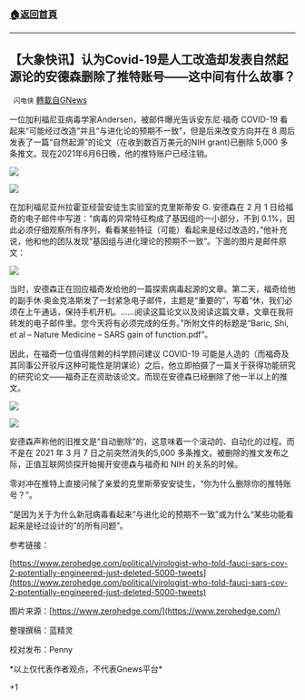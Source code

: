 ###  [:house:返回首頁](https://github.com/ourhimalayas/txt)
---

## 【大象快讯】认为Covid-19是人工改造却发表自然起源论的安德森删除了推特账号——这中间有什么故事？
` 闪电侠` [轉載自GNews](https://gnews.org/zh-hans/1303531/)

一位加利福尼亚病毒学家Andersen，被邮件曝光告诉安东尼·福奇 COVID-19 看起来“可能经过改造”并且“与进化论的预期不一致”，但是后来改变方向并在 8 周后发表了一篇“自然起源”的论文（在收到数百万美元的NIH grant)已删除 5,000 多条推文。现在2021年6月6日晚，他的推特账户已经注销。

![]()![](https://gnews-media-offload.s3.amazonaws.com/wp-content/uploads/2021/06/06185957/Picture1-12.png)

![]()![](https://gnews-media-offload.s3.amazonaws.com/wp-content/uploads/2021/06/06190123/2-8.png)

在加利福尼亚州拉霍亚经营安徒生实验室的克里斯蒂安 G. 安德森在 2 月 1 日给福奇的电子邮件中写道：“病毒的异常特征构成了基因组的一小部分，不到 0.1%，因此必须仔细观察所有序列，看看某些特征（可能）看起来是经过改造的，”他补充说，他和他的团队发现“基因组与进化理论的预期不一致”。下面的图片是邮件原文：

![]()![](https://gnews-media-offload.s3.amazonaws.com/wp-content/uploads/2021/06/06190240/3-6.png)

当时，安德森正在回应福奇发给他的一篇探索病毒起源的文章。第二天，福奇给他的副手休·奥金克洛斯发了一封紧急电子邮件，主题是“重要的”，写着“休，我们必须在上午通话，保持手机开机。……阅读这篇论文以及阅读这篇文章，文章在我将转发的电子邮件里。您今天将有必须完成的任务。”所附文件的标题是“Baric, Shi, et al – Nature Medicine – SARS gain of function.pdf”。

因此，在福奇一位值得信赖的科学顾问建议 COVID-19 可能是人造的（而福奇及其同事公开驳斥这种可能性是阴谋论）之后，他立即拍摄了一篇关于获得功能研究的研究论文——福奇正在资助该论文。而现在安德森已经删除了他一半以上的推文。

![]()![](https://gnews-media-offload.s3.amazonaws.com/wp-content/uploads/2021/06/06190412/4-4.png)

![]()![](https://gnews-media-offload.s3.amazonaws.com/wp-content/uploads/2021/06/06190556/5-3.png)

安德森声称他的旧推文是“自动删除”的，这意味着一个滚动的、自动化的过程。而不是在 2021 年 3 月 7 日之前突然消失的5,000 多条推文。被删除的推文发布之际，正值互联网侦探开始揭开安德森与福奇和 NIH 的关系的时候。

零对冲在推特上直接问候了亲爱的克里斯蒂安安徒生，“你为什么删除你的推特账号？”。

“是因为关于为什么新冠病毒看起来“与进化论的预期不一致”或为什么“某些功能看起来是经过设计的”的所有问题”。

参考链接：

[https://www.zerohedge.com/political/virologist-who-told-fauci-sars-cov-2-potentially-engineered-just-deleted-5000-tweets](https://www.zerohedge.com/political/virologist-who-told-fauci-sars-cov-2-potentially-engineered-just-deleted-5000-tweets)

图片来源：[https://www.zerohedge.com/](https://www.zerohedge.com/)

整理撰稿：蓝精灵

校对发布：Penny

\*以上仅代表作者观点，不代表Gnews平台\*

+1
